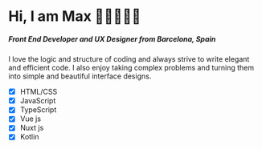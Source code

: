 # Hi, I am Max 👋🏻👨🏻‍💻
##### Front End Developer and UX Designer from Barcelona, Spain

I love the logic and structure of coding and always strive to write elegant and efficient code. I also enjoy taking complex problems and turning them into simple and beautiful interface designs.

- [x] HTML/CSS
- [x] JavaScript
- [x] TypeScript
- [x] Vue js
- [x] Nuxt js
- [x] Kotlin
